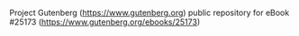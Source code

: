 Project Gutenberg (https://www.gutenberg.org) public repository for eBook #25173 (https://www.gutenberg.org/ebooks/25173)
